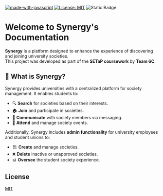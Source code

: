 [![made-with-javascript](https://img.shields.io/badge/Made%20with-JavaScript-1f425f.svg)](https://www.javascript.com)
[![License: MIT](https://img.shields.io/badge/License-MIT-yellow.svg)](https://opensource.org/licenses/MIT)
![Static Badge](https://img.shields.io/badge/Group-6C-blue)

# Welcome to Synergy's Documentation

**Synergy** is a platform designed to enhance the experience of discovering and joining university societies.  
This project was developed as part of the **SETaP coursework** by **Team 6C**.

## 📌 What is Synergy?

Synergy provides universities with a centralized platform for society management. It enables students to:

- 🔍 **Search** for societies based on their interests.
- 🏠 **Join** and participate in societies.
- 💬 **Communicate** with society members via messaging.
- 📅 **Attend** and manage society events.

Additionally, Synergy includes **admin functionality** for university employees and student unions to:

- 🏗️ **Create** and manage societies.
- ❌ **Delete** inactive or unapproved societies.
- 📊 **Oversee** the student society experience.

## License

[MIT](https://choosealicense.com/licenses/mit/)
